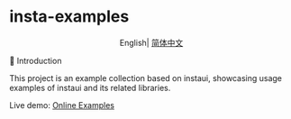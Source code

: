 # insta-examples

<div align="center">

English| [简体中文](./README.zh-CN.md)

</div>
 
📖 Introduction

This project is an example collection based on instaui, showcasing usage examples of instaui and its related libraries.

Live demo: [Online Examples](https://instaui-python.github.io/instaui-examples/)